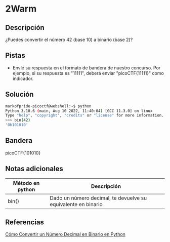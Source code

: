 # 2Warm

## Descripción
¿Puedes convertir el número 42 (base 10) a binario (base 2)?

## Pistas
- Envíe su respuesta en el formato de bandera de nuestro concurso. Por ejemplo, si su respuesta es "11111", deberá enviar "picoCTF{11111}" como indicador.

## Solución
```bash
markofpride-picoctf@webshell:~$ python
Python 3.10.6 (main, Aug 10 2022, 11:40:04) [GCC 11.3.0] on linux
Type "help", "copyright", "credits" or "license" for more information.
>>> bin(42)
'0b101010'
```

## Bandera
picoCTF{101010}

## Notas adicionales
| Método en python | Descripción |
|--------|--------|
| bin() | Dado un número decimal, te devuelve su equivalente en binario |

## Referencias
[Cómo Convertir un Número Decimal en Binario en Python](https://www.codigopiton.com/como-convertir-decimal-en-binario-en-python/)